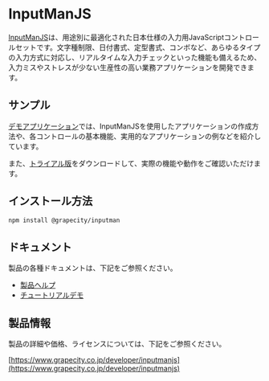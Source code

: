 # InputManJS
[InputManJS](https://www.grapecity.co.jp/developer/inputmanjs)は、用途別に最適化された日本仕様の入力用JavaScriptコントロールセットです。文字種制限、日付書式、定型書式、コンボなど、あらゆるタイプの入力方式に対応し、リアルタイムな入力チェックといった機能も備えるため、入力ミスやストレスが少ない生産性の高い業務アプリケーションを開発できます。

## サンプル
[デモアプリケーション](http://demo.grapecity.com/inputman/inputmanjs/)では、InputManJSを使用したアプリケーションの作成方法や、各コントロールの基本機能、実用的なアプリケーションの例などを紹介しています。

また、[トライアル版](https://www.grapecity.co.jp/developer/download#javascript)をダウンロードして、実際の機能や動作をご確認いただけます。

## インストール方法
```sh
npm install @grapecity/inputman
```

## ドキュメント
製品の各種ドキュメントは、下記をご参照ください。
- [製品ヘルプ](https://docs.grapecity.com/help/inputman-js/)
- [チュートリアルデモ](http://demo.grapecity.com/inputman/inputmanjs/)

## 製品情報
製品の詳細や価格、ライセンスについては、下記をご参照ください。

[https://www.grapecity.co.jp/developer/inputmanjs](https://www.grapecity.co.jp/developer/inputmanjs)

